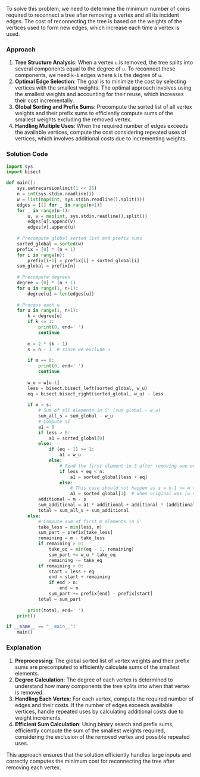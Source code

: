 To solve this problem, we need to determine the minimum number of coins required to reconnect a tree after removing a vertex and all its incident edges. The cost of reconnecting the tree is based on the weights of the vertices used to form new edges, which increase each time a vertex is used.

### Approach
1. **Tree Structure Analysis**: When a vertex `u` is removed, the tree splits into several components equal to the degree of `u`. To reconnect these components, we need `k-1` edges where `k` is the degree of `u`.
2. **Optimal Edge Selection**: The goal is to minimize the cost by selecting vertices with the smallest weights. The optimal approach involves using the smallest weights and accounting for their reuse, which increases their cost incrementally.
3. **Global Sorting and Prefix Sums**: Precompute the sorted list of all vertex weights and their prefix sums to efficiently compute sums of the smallest weights excluding the removed vertex.
4. **Handling Multiple Uses**: When the required number of edges exceeds the available vertices, compute the cost considering repeated uses of vertices, which involves additional costs due to incrementing weights.

### Solution Code
```python
import sys
import bisect

def main():
    sys.setrecursionlimit(1 << 25)
    n = int(sys.stdin.readline())
    w = list(map(int, sys.stdin.readline().split()))
    edges = [[] for _ in range(n+1)]
    for _ in range(n-1):
        u, v = map(int, sys.stdin.readline().split())
        edges[u].append(v)
        edges[v].append(u)
    
    # Precompute global sorted list and prefix sums
    sorted_global = sorted(w)
    prefix = [0] * (n + 1)
    for i in range(n):
        prefix[i+1] = prefix[i] + sorted_global[i]
    sum_global = prefix[n]
    
    # Precompute degrees
    degree = [0] * (n + 1)
    for u in range(1, n+1):
        degree[u] = len(edges[u])
    
    # Process each u
    for u in range(1, n+1):
        k = degree[u]
        if k <= 1:
            print(0, end=' ')
            continue
        
        m = 2 * (k - 1)
        s = n - 1  # since we exclude u
        
        if m == 0:
            print(0, end=' ')
            continue
        
        w_u = w[u-1]
        less = bisect.bisect_left(sorted_global, w_u)
        eq = bisect.bisect_right(sorted_global, w_u) - less
        
        if m > s:
            # Sum of all elements in S' (sum_global - w_u)
            sum_all_s = sum_global - w_u
            # Compute a1
            a1 = 0
            if less > 0:
                a1 = sorted_global[0]
            else:
                if (eq - 1) >= 1:
                    a1 = w_u
                else:
                    # Find the first element in S after removing one occurrence of w_u
                    if less + eq < n:
                        a1 = sorted_global[less + eq]
                    else:
                        # This case should not happen as s = n-1 >= m > s is possible only if n-1 < m <= 2*(n-2)
                        a1 = sorted_global[1]  # when original was [w_u, ...], after removal, take next
            additional = m - s
            sum_additional = a1 * additional + additional * (additional - 1) // 2
            total = sum_all_s + sum_additional
        else:
            # Compute sum of first m elements in S'
            take_less = min(less, m)
            sum_part = prefix[take_less]
            remaining = m - take_less
            if remaining > 0:
                take_eq = min(eq - 1, remaining)
                sum_part += w_u * take_eq
                remaining -= take_eq
            if remaining > 0:
                start = less + eq
                end = start + remaining
                if end > n:
                    end = n
                sum_part += prefix[end] - prefix[start]
            total = sum_part
        
        print(total, end=' ')
    print()

if __name__ == "__main__":
    main()
```

### Explanation
1. **Preprocessing**: The global sorted list of vertex weights and their prefix sums are precomputed to efficiently calculate sums of the smallest elements.
2. **Degree Calculation**: The degree of each vertex is determined to understand how many components the tree splits into when that vertex is removed.
3. **Handling Each Vertex**: For each vertex, compute the required number of edges and their costs. If the number of edges exceeds available vertices, handle repeated uses by calculating additional costs due to weight increments.
4. **Efficient Sum Calculation**: Using binary search and prefix sums, efficiently compute the sum of the smallest weights required, considering the exclusion of the removed vertex and possible repeated uses.

This approach ensures that the solution efficiently handles large inputs and correctly computes the minimum cost for reconnecting the tree after removing each vertex.
